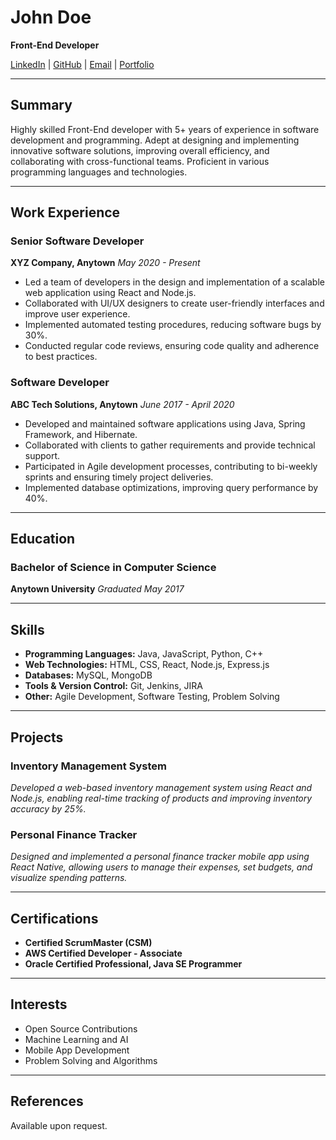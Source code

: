 # John Doe

**Front-End Developer**

[LinkedIn](#) | [GitHub](#) | [Email](#) | [Portfolio](#)

---

## Summary

Highly skilled Front-End developer with 5+ years of experience in software development and programming. Adept at designing and implementing innovative software solutions, improving overall efficiency, and collaborating with cross-functional teams. Proficient in various programming languages and technologies.

---

## Work Experience

### Senior Software Developer

**XYZ Company, Anytown**
_May 2020 - Present_

- Led a team of developers in the design and implementation of a scalable web application using React and Node.js.
- Collaborated with UI/UX designers to create user-friendly interfaces and improve user experience.
- Implemented automated testing procedures, reducing software bugs by 30%.
- Conducted regular code reviews, ensuring code quality and adherence to best practices.

### Software Developer

**ABC Tech Solutions, Anytown**
_June 2017 - April 2020_

- Developed and maintained software applications using Java, Spring Framework, and Hibernate.
- Collaborated with clients to gather requirements and provide technical support.
- Participated in Agile development processes, contributing to bi-weekly sprints and ensuring timely project deliveries.
- Implemented database optimizations, improving query performance by 40%.

---

## Education

### Bachelor of Science in Computer Science

**Anytown University**
_Graduated May 2017_

---

## Skills

- **Programming Languages:** Java, JavaScript, Python, C++
- **Web Technologies:** HTML, CSS, React, Node.js, Express.js
- **Databases:** MySQL, MongoDB
- **Tools & Version Control:** Git, Jenkins, JIRA
- **Other:** Agile Development, Software Testing, Problem Solving

---

## Projects

### Inventory Management System

_Developed a web-based inventory management system using React and Node.js, enabling real-time tracking of products and improving inventory accuracy by 25%._

### Personal Finance Tracker

_Designed and implemented a personal finance tracker mobile app using React Native, allowing users to manage their expenses, set budgets, and visualize spending patterns._

---

## Certifications

- **Certified ScrumMaster (CSM)**
- **AWS Certified Developer - Associate**
- **Oracle Certified Professional, Java SE Programmer**

---

## Interests

- Open Source Contributions
- Machine Learning and AI
- Mobile App Development
- Problem Solving and Algorithms

---

## References

Available upon request.
